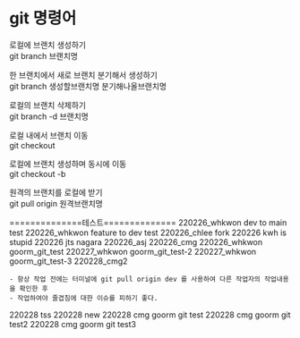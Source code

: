 # git 명령어

로컬에 브랜치 생성하기  
git branch 브랜치명  

한 브랜치에서 새로 브랜치 분기해서 생성하기   
git branch 생성할브랜치명 분기해나올브랜치명  

로컬의 브랜치 삭제하기  
git branch -d 브랜치명  

로컬 내에서 브랜치 이동   
git checkout  

로컬에 브랜치 생성하며 동시에 이동  
git checkout -b 

원격의 브랜치를 로컬에 받기  
git pull origin 원격브랜치명  


==============테스트==============
220226_whkwon dev to main test
220226_whkwon feature to dev test
220226_chlee fork
220226 kwh is stupid
220226 jts nagara
220226_asj
220226_cmg
220226_whkwon goorm_git_test
220227_whkwon goorm_git_test-2
220227_whkwon goorm_git_test-3
220228_cmg2
    
    - 항상 작업 전에는 터미널에 git pull origin dev 를 사용하여 다른 작업자의 작업내용을 확인한 후
    - 작업하여야 줄겹침에 대한 이슈를 피하기 좋다.
220228 tss
220228 new
220228 cmg goorm git test
220228 cmg goorm git test2
220228 cmg goorm git test3
	
